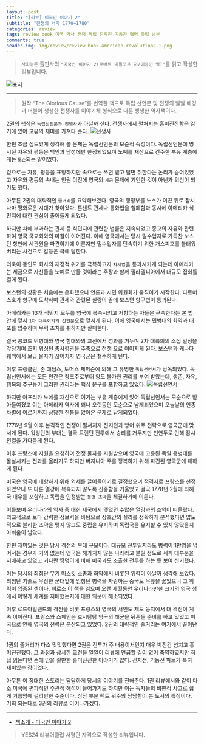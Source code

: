 ```yaml
---  
layout: post  
title: "[리뷰] 미국인 이야기 2"  
subtitle: "전쟁의 서막 1770~1780"  
categories: review  
tags: review book 미국 역사 전쟁 독립 진지전 기동전 혁명 유럽 남부    
comments: true  
header-img: img/review/review-book-american-revolution2-1.png
---  
```

  
> `사회평론` 출판사의 `"미국인 이야기 2(로버트 미들코프 저/이종인 역)"`를 읽고 작성한 리뷰입니다.  

![표지](https://theorydb.github.io/assets/img/review/review-book-american-revolution2-1.png)  

---

> 원작 “The Glorious Cause”를 번역한 책으로 독립 선언문 및 전쟁의 발발 배경과 더불어 생생한 전쟁사를 이야기체 형식으로 다룬 생생한 역사책이다.

2권의 핵심은 `독립선언문과 전쟁사`가 아닐까 싶다. 전쟁사에서 펼쳐지는 흥미진진함은 읽기에 있어 고유의 재미를 가져다 준다. 
![전쟁사](https://theorydb.github.io/assets/img/review/review-book-american-revolution2-2.png)  

한편 조금 심도있게 생각해 볼 문제는 독립선언문의 모순적 속성이다. 독립선언문에 명시된 자유와 평등은 백인과 남성에만 한정되었으며 노예를 재산으로 간주한 부유 계층에게는 `모순`되는 말이었다. 

겉으로는 자유, 평등을 표방하지만 속으로는 쓰면 뱉고 달면 취한다는 논리가 숨어있었고 자유와 평등의 속내는 인권 이전에 영국의 `세금` 문제에 기인한 것이 아닌가 의심이 되기도 했다.

아무튼 2권의 대략적인 `줄거리`를 요약해보겠다. 영국의 행정부를 노스가 이끈 뒤로 잠시나마 평화로운 시대가 찾아왔다. 톤센트 관세나 통화법을 철폐함과 동시에 아메리카 식민지에 대한 관심이 줄어들게 되었다. 

하지만 차에 부과하는 관세 등 식민지에 관련한 법률은 지속되었고 종교의 자유와 관련하여 영국 국교회와의 마찰이 이어진다. 이에 영국에서는 당시 밀수업자로 가득찬 보스턴 항만에 세관원을 파견하기에 이른지만 밀수업자를 단속하기 위한 개스피호를 불태워버리는 사건으로 갈등은 극에 달한다. 

더욱이 동인도 회사의 재정적 위기를 극복하고자 `차세법`을 통과시키게 되는데 아메리카는 세금으로 자신들을 노예로 만들 것이라는 주장과 함께 필라델피아에서 대규모 집회를 열게 된다. 

보스턴의 상황은 처음에는 온화했으나 언론과 시민 위원회가 움직이기 시작한다. 다트머스호가 항구에 도착하며 관세와 관련된 실랑이 끝에 보스턴 항구법이 통과된다. 

아메리카는 13개 식민지 모두를 영국에 복속시키고 저항하는 자들은 구속한다는 본 법안에 맞서 `1차 대륙회의의 선언문`으로 맞서게 된다. 이에 영국에서는 민병대의 화약과 대포를 압수하며 무력 조치를 취하지만 실패한다. 

결국 콩코드 민병대와 영국 함대와의 교전에서 성과를 거두며 2차 대륙회의 소집 일정을 앞당기며 조지 워싱턴 총사령관을 주축으로 전쟁 으로 이어지게 된다. 보스턴과 캐나다 퀘백에서 보급 물자가 끊어지자 영국군은 철수하게 된다. 

이후 프랭클린, 존 애덤스, 토머스 제퍼슨에 의해 그 유명한 `독립선언서`가 낭독되었다. 독립선언서에는 모든 인간은 창조주로부터 양도 불가한 권리를 부여 받았는데, 생존, 자유, 행복의 추구등이 그러한 권리라는 핵심 문구를 포함하고 있었다. 
![독립선언서](https://theorydb.github.io/assets/img/review/review-book-american-revolution2-3.png)  

하지만 아프리카 노예를 재산으로 여기는 부유 계층에게 있어 독립선언서는 모순으로 받아들여졌고 이는 아메리카 역사에 꽤나 오랫동안 모순으로 남게되었으며 오늘날의 인종 차별에 이르기까지 상당한 진통을 앓아온 문제로 남게되었다. 

1776년 9월 이후 본격적인 전쟁이 펼쳐지자 진지전과 방어 위주 전략으로 영국군에 맞서게 된다. 워싱턴의 부대는 결국 트렌턴 전투에서 승리를 거두지만 천연두로 인해 잠시 전열을 가다듬게 된다. 

이후 프랑스에 지원을 요청하며 전쟁 물자를 지원받으며 영국에 고용된 독일 용병대를 몰살시키는 전과를 올리기도 하지만 버지니아 주를 정복하기 위해 파견된 영국군에 패하게 된다. 

미국은 영국에 대항하기 위해 외세를 끌어들이기로 결정했으며 적격자로 프랑스를 선정하였으나 또 다른 열강에 복속되지 않도록 신중함을 기울였고 결국 1778년 2월에 최혜국 대우를 포함하고 독립을 인정받는 `동맹 조약`을 체결하기에 이른다.

이를보며 우리나라의 역사 중 대한 제국에서 맺었던 수많은 열강과의 조약이 떠올랐다. 외교적으로 보다 강력한 정보력을 바탕으로 상호간의 실리를 정확하게 분석했다면 압도적으로 불리한 조약을 맺지 않고도 중립을 유지하며 독립국을 유지할 수 있지 않았을지 아쉬움이 남았다. 

한편 재미있는 것은 당시 격전의 부대 규모이다. 대규모 전투일지라도 병력이 1만명을 넘어서는 경우가 거의 없는데 영국은 해가지지 않는 나라라고 불릴 정도로 세계 대부분을 지배하고 있었고 커다란 땅덩이에 비해 미국과도 조촐한 전투를 하는 듯 보여 신기했다. 

이는 당시의 최첨단 무기 머스킷 소총과 화약에서 비롯된 위력이 아닐까 생각해 보았다. 최첨단 기술로 무장한 군대앞에 엄청난 병력을 자랑하는 중국도 무릎을 꿇었으니 그 위력이 입증된 셈이다. 비로소 이 책을 읽으며 오랜 세월동안 우리나라만한 크기의 영국 섬에서 어떻게 세계를 지배했는지에 대한 의문이 해소되었다.

이후 로드아일랜드의 격전을 비롯 프랑스와 영국의 서인도 제도 등지에서 대 격전이 계속 이어진다. 프랑스와 스페인은 호시탐탐 영국의 해군을 뒤흔들 준비를 하고 있었고 미국으로 인해 영국의 전력은 분산되고 있었다. 2권의 대략적인 줄거리는 여기에서 끝이난다. 

1권의 줄거리가 다소 밋밋했다면 2권은 전투가 주 내용이서인지 매우 박진감 넘치고 흥미진진했다. 그 과정과 상세한 교전을 일일이 리뷰에 언급할 길이 없어 축약하였지만 직접 읽는다면 손에 땀을 쥘만한 흥미진진한 이야기가 많다. 진지전, 기동전 파트가 특히 재미있는 장이었다. 

아무튼 이 장대한 스토리는 담담하게 당시의 이야기를 전해준다. 1권 리뷰에서와 같이 다소 미국에 편파적인 주관적 해석이 들어가기도 하지만 이는 독자들의 비판적 사고로 쉽게 거름망에 걸리만한 수준이다. 상당 부분 팩트 위주의 담담함이 본 도서의 특징이다. 기회 되는대로 3권의 리뷰로 이어나가겠다.

---

* [책소개 - 미국인 이야기 2](http://www.yes24.com/Product/Goods/106175801)

> YES24 리뷰어클럽 서평단 자격으로 작성한 리뷰입니다.
